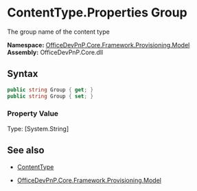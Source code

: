 # ContentType.Properties Group
The group name of the content type  

**Namespace:** [OfficeDevPnP.Core.Framework.Provisioning.Model](OfficeDevPnP.Core.Framework.Provisioning.Model.md)  
**Assembly:** OfficeDevPnP.Core.dll  
## Syntax
```C#
public string Group { get; }
public string Group { set; }
```

### Property Value
Type: [System.String] 

## See also
- [ContentType](ContentType.md) 

- [OfficeDevPnP.Core.Framework.Provisioning.Model](OfficeDevPnP.Core.Framework.Provisioning.Model.md)
